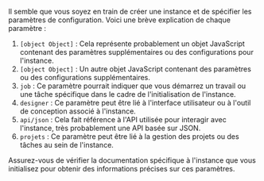 Il semble que vous soyez en train de créer une instance et de spécifier les paramètres de configuration. Voici une brève explication de chaque paramètre :

1. `[object Object]` : Cela représente probablement un objet JavaScript contenant des paramètres supplémentaires ou des configurations pour l'instance.
2. `[object Object]` : Un autre objet JavaScript contenant des paramètres ou des configurations supplémentaires.
3. `job` : Ce paramètre pourrait indiquer que vous démarrez un travail ou une tâche spécifique dans le cadre de l'initialisation de l'instance.
4. `designer` : Ce paramètre peut être lié à l'interface utilisateur ou à l'outil de conception associé à l'instance.
5. `api/json` : Cela fait référence à l'API utilisée pour interagir avec l'instance, très probablement une API basée sur JSON.
6. `projets` : Ce paramètre peut être lié à la gestion des projets ou des tâches au sein de l'instance.

Assurez-vous de vérifier la documentation spécifique à l'instance que vous initialisez pour obtenir des informations précises sur ces paramètres.